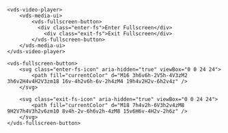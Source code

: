 <script>
import Docs from './_Docs.md';
</script>

<Docs>

```html:copy-highlight{3-6}:slot=usage
<vds-video-player>
	<vds-media-ui>
		<vds-fullscreen-button>
		  <div class="enter-fs">Enter Fullscreen</div>
			<div class="exit-fs">Exit Fullscreen</div>
		</vds-fullscreen-button>
	</vds-media-ui>
</vds-video-player>
```

```html:copy:slot=styling
<vds-fullscreen-button>
	<svg class="enter-fs-icon" aria-hidden="true" viewBox="0 0 24 24">
		<path fill="currentColor" d="M16 3h6v6h-2V5h-4V3zM2 3h6v2H4v4H2V3zm18 16v-4h2v6h-6v-2h4zM4 19h4v2H2v-6h2v4z" />
	</svg>

	<svg class="exit-fs-icon" aria-hidden="true" viewBox="0 0 24 24">
		<path fill="currentColor" d="M18 7h4v2h-6V3h2v4zM8 9H2V7h4V3h2v6zm10 8v4h-2v-6h6v2h-4zM8 15v6H6v-4H2v-2h6z" />
	</svg>
</vds-fullscreen-button>
```

</Docs>
